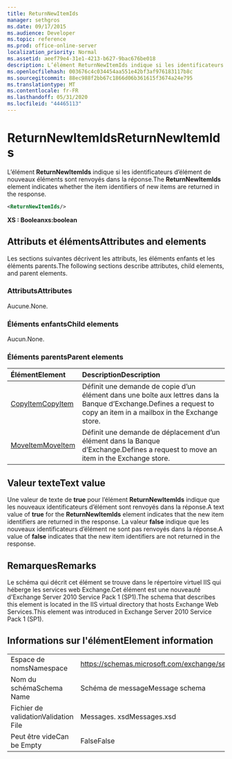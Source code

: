 ```yaml
---
title: ReturnNewItemIds
manager: sethgros
ms.date: 09/17/2015
ms.audience: Developer
ms.topic: reference
ms.prod: office-online-server
localization_priority: Normal
ms.assetid: aeef79e4-31e1-4213-b627-9bac676be018
description: L’élément ReturnNewItemIds indique si les identificateurs d’élément de nouveaux éléments sont renvoyés dans la réponse.
ms.openlocfilehash: 003676c4c034454aa551e42bf3af976183117b8c
ms.sourcegitcommit: 88ec988f2bb67c1866d06b361615f3674a24e795
ms.translationtype: MT
ms.contentlocale: fr-FR
ms.lasthandoff: 05/31/2020
ms.locfileid: "44465113"
---
```

# <a name="returnnewitemids"></a><span data-ttu-id="315fc-103">ReturnNewItemIds</span><span class="sxs-lookup"><span data-stu-id="315fc-103">ReturnNewItemIds</span></span>

<span data-ttu-id="315fc-104">L’élément **ReturnNewItemIds** indique si les identificateurs d’élément de nouveaux éléments sont renvoyés dans la réponse.</span><span class="sxs-lookup"><span data-stu-id="315fc-104">The **ReturnNewItemIds** element indicates whether the item identifiers of new items are returned in the response.</span></span> 
  
```XML
<ReturnNewItemIds/>
```

 <span data-ttu-id="315fc-105">**XS : Boolean**</span><span class="sxs-lookup"><span data-stu-id="315fc-105">**xs:boolean**</span></span>
## <a name="attributes-and-elements"></a><span data-ttu-id="315fc-106">Attributs et éléments</span><span class="sxs-lookup"><span data-stu-id="315fc-106">Attributes and elements</span></span>

<span data-ttu-id="315fc-107">Les sections suivantes décrivent les attributs, les éléments enfants et les éléments parents.</span><span class="sxs-lookup"><span data-stu-id="315fc-107">The following sections describe attributes, child elements, and parent elements.</span></span>
  
### <a name="attributes"></a><span data-ttu-id="315fc-108">Attributs</span><span class="sxs-lookup"><span data-stu-id="315fc-108">Attributes</span></span>

<span data-ttu-id="315fc-109">Aucune.</span><span class="sxs-lookup"><span data-stu-id="315fc-109">None.</span></span>
  
### <a name="child-elements"></a><span data-ttu-id="315fc-110">Éléments enfants</span><span class="sxs-lookup"><span data-stu-id="315fc-110">Child elements</span></span>

<span data-ttu-id="315fc-111">Aucun.</span><span class="sxs-lookup"><span data-stu-id="315fc-111">None.</span></span>
  
### <a name="parent-elements"></a><span data-ttu-id="315fc-112">Éléments parents</span><span class="sxs-lookup"><span data-stu-id="315fc-112">Parent elements</span></span>

|<span data-ttu-id="315fc-113">**Élément**</span><span class="sxs-lookup"><span data-stu-id="315fc-113">**Element**</span></span>|<span data-ttu-id="315fc-114">**Description**</span><span class="sxs-lookup"><span data-stu-id="315fc-114">**Description**</span></span>|
|:-----|:-----|
|[<span data-ttu-id="315fc-115">CopyItem</span><span class="sxs-lookup"><span data-stu-id="315fc-115">CopyItem</span></span>](copyitem.md) <br/> |<span data-ttu-id="315fc-116">Définit une demande de copie d’un élément dans une boîte aux lettres dans la Banque d’Exchange.</span><span class="sxs-lookup"><span data-stu-id="315fc-116">Defines a request to copy an item in a mailbox in the Exchange store.</span></span>  <br/> |
|[<span data-ttu-id="315fc-117">MoveItem</span><span class="sxs-lookup"><span data-stu-id="315fc-117">MoveItem</span></span>](moveitem.md) <br/> |<span data-ttu-id="315fc-118">Définit une demande de déplacement d’un élément dans la Banque d’Exchange.</span><span class="sxs-lookup"><span data-stu-id="315fc-118">Defines a request to move an item in the Exchange store.</span></span>  <br/> |
   
## <a name="text-value"></a><span data-ttu-id="315fc-119">Valeur texte</span><span class="sxs-lookup"><span data-stu-id="315fc-119">Text value</span></span>

<span data-ttu-id="315fc-120">Une valeur de texte de **true** pour l’élément **ReturnNewItemIds** indique que les nouveaux identificateurs d’élément sont renvoyés dans la réponse.</span><span class="sxs-lookup"><span data-stu-id="315fc-120">A text value of **true** for the **ReturnNewItemIds** element indicates that the new item identifiers are returned in the response.</span></span> <span data-ttu-id="315fc-121">La valeur **false** indique que les nouveaux identificateurs d’élément ne sont pas renvoyés dans la réponse.</span><span class="sxs-lookup"><span data-stu-id="315fc-121">A value of **false** indicates that the new item identifiers are not returned in the response.</span></span> 
  
## <a name="remarks"></a><span data-ttu-id="315fc-122">Remarques</span><span class="sxs-lookup"><span data-stu-id="315fc-122">Remarks</span></span>

<span data-ttu-id="315fc-123">Le schéma qui décrit cet élément se trouve dans le répertoire virtuel IIS qui héberge les services web Exchange.Cet élément est une nouveauté d'Exchange Server 2010 Service Pack 1 (SP1).</span><span class="sxs-lookup"><span data-stu-id="315fc-123">The schema that describes this element is located in the IIS virtual directory that hosts Exchange Web Services.This element was introduced in Exchange Server 2010 Service Pack 1 (SP1).</span></span>
  
## <a name="element-information"></a><span data-ttu-id="315fc-124">Informations sur l'élément</span><span class="sxs-lookup"><span data-stu-id="315fc-124">Element information</span></span>

|||
|:-----|:-----|
|<span data-ttu-id="315fc-125">Espace de noms</span><span class="sxs-lookup"><span data-stu-id="315fc-125">Namespace</span></span>  <br/> |https://schemas.microsoft.com/exchange/services/2006/messages  <br/> |
|<span data-ttu-id="315fc-126">Nom du schéma</span><span class="sxs-lookup"><span data-stu-id="315fc-126">Schema Name</span></span>  <br/> |<span data-ttu-id="315fc-127">Schéma de message</span><span class="sxs-lookup"><span data-stu-id="315fc-127">Message schema</span></span>  <br/> |
|<span data-ttu-id="315fc-128">Fichier de validation</span><span class="sxs-lookup"><span data-stu-id="315fc-128">Validation File</span></span>  <br/> |<span data-ttu-id="315fc-129">Messages. xsd</span><span class="sxs-lookup"><span data-stu-id="315fc-129">Messages.xsd</span></span>  <br/> |
|<span data-ttu-id="315fc-130">Peut être vide</span><span class="sxs-lookup"><span data-stu-id="315fc-130">Can be Empty</span></span>  <br/> |<span data-ttu-id="315fc-131">False</span><span class="sxs-lookup"><span data-stu-id="315fc-131">False</span></span>  <br/> |
   


